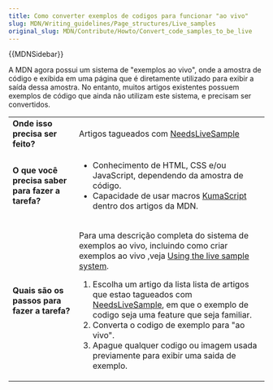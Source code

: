 ```yaml
---
title: Como converter exemplos de codigos para funcionar "ao vivo"
slug: MDN/Writing_guidelines/Page_structures/Live_samples
original_slug: MDN/Contribute/Howto/Convert_code_samples_to_be_live
---
```


{{MDNSidebar}}

A MDN agora possui um sistema de "exemplos ao vivo", onde a amostra de código e exibida em uma página que é diretamente utilizado para exibir a saída dessa amostra. No entanto, muitos artigos existentes possuem exemplos de código que ainda não utilizam este sistema, e precisam ser convertidos.

<table class="full-width-table">
  <tbody>
    <tr>
      <td><strong>Onde isso precisa ser feito?</strong></td>
      <td>
        Artigos tagueados com
        <a href="/pt-BR/docs/tag/NeedsLiveSample">NeedsLiveSample</a>
      </td>
    </tr>
    <tr>
      <td><strong>O que você precisa saber para fazer a tarefa?</strong></td>
      <td>
        <ul>
          <li>
            Conhecimento de HTML, CSS e/ou JavaScript, dependendo da amostra de
            código.
          </li>
          <li>
            Capacidade de usar macros
            <a href="/pt-BR/docs/Project:Introduction_to_KumaScript"
              >KumaScript</a
            >
            dentro dos artigos da MDN.
          </li>
        </ul>
      </td>
    </tr>
    <tr>
      <td><strong>Quais são os passos para fazer a tarefa?</strong></td>
      <td>
        <p>
          Para uma descrição completa do sistema de exemplos ao vivo, incluindo
          como criar exemplos ao vivo ,veja
          <a
            href="/pt-BR/docs/Project:MDN/Contributing/Editor_guide/Live_samples"
            >Using the live sample system</a
          >.
        </p>
        <ol>
          <li>
            Escolha um artigo da lista lista de artigos que estao tagueados com
            <a href="/pt-BR/docs/tag/NeedsLiveSample">NeedsLiveSample</a>, em
            que o exemplo de codigo seja uma feature que seja familiar.
          </li>
          <li>Converta o codigo de exemplo para "ao vivo".</li>
          <li>
            Apague qualquer codigo ou imagem usada previamente para exibir uma
            saida de exemplo.
          </li>
        </ol>
      </td>
    </tr>
  </tbody>
</table>
